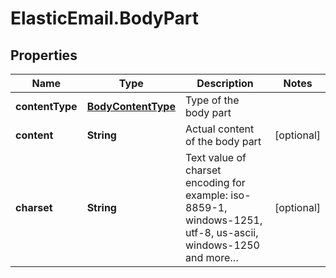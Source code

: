 # ElasticEmail.BodyPart

## Properties

Name | Type | Description | Notes
------------ | ------------- | ------------- | -------------
**contentType** | [**BodyContentType**](BodyContentType.md) | Type of the body part | 
**content** | **String** | Actual content of the body part | [optional] 
**charset** | **String** | Text value of charset encoding for example: iso-8859-1, windows-1251, utf-8, us-ascii, windows-1250 and more… | [optional] 


